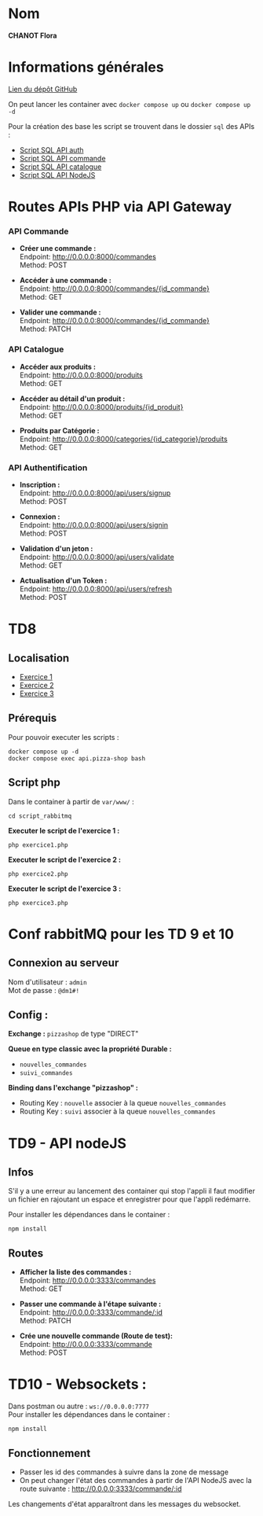 # Nom 
**CHANOT Flora**

# Informations générales
[Lien du dépôt GitHub](https://github.com/Aquilis13/Pizza-shop)  
  
On peut lancer les container avec ``docker compose up`` ou ``docker compose up -d``  
  
Pour la création des base les script se trouvent dans le dossier ``sql`` des APIs :
- [Script SQL API auth](https://github.com/Aquilis13/Pizza-shop/tree/main/auth.pizza-shop/sql)
- [Script SQL API commande](https://github.com/Aquilis13/Pizza-shop/tree/main/shop.pizza-shop/sql)
- [Script SQL API catalogue](https://github.com/Aquilis13/Pizza-shop/tree/main/catalog.pizza-shop/sql)
- [Script SQL API NodeJS](https://github.com/Aquilis13/Pizza-shop/tree/main/nodejs.pizza-shop/sql)

# Routes APIs PHP via API Gateway
### API Commande

- **Créer une commande :**   
    Endpoint: http://0.0.0.0:8000/commandes  
    Method: POST  

- **Accéder à une commande :**   
    Endpoint: http://0.0.0.0:8000/commandes/{id_commande}  
    Method: GET  

- **Valider une commande :**  
    Endpoint: http://0.0.0.0:8000/commandes/{id_commande}  
    Method: PATCH   

### API Catalogue

- **Accéder aux produits :**  
    Endpoint: http://0.0.0.0:8000/produits  
    Method: GET  

- **Accéder au détail d'un produit :**  
    Endpoint: http://0.0.0.0:8000/produits/{id_produit}  
    Method: GET  

- **Produits par Catégorie :**  
    Endpoint: http://0.0.0.0:8000/categories/{id_categorie}/produits  
    Method: GET  

### API Authentification

- **Inscription :**  
    Endpoint: http://0.0.0.0:8000/api/users/signup  
    Method: POST  

- **Connexion :**  
    Endpoint: http://0.0.0.0:8000/api/users/signin  
    Method: POST  

- **Validation d'un jeton :**  
    Endpoint: http://0.0.0.0:8000/api/users/validate  
    Method: GET  

- **Actualisation d'un Token :**  
    Endpoint: http://0.0.0.0:8000/api/users/refresh  
    Method: POST  

# TD8
## Localisation
- [Exercice 1](https://github.com/Aquilis13/Pizza-shop/blob/main/shop.pizza-shop/script_rabbitmq/exercice1.php)
- [Exercice 2](https://github.com/Aquilis13/Pizza-shop/blob/main/shop.pizza-shop/script_rabbitmq/exercice2.php)
- [Exercice 3](https://github.com/Aquilis13/Pizza-shop/blob/main/shop.pizza-shop/script_rabbitmq/exercice3.php)

## Prérequis
Pour pouvoir executer les scripts :  
```
docker compose up -d
docker compose exec api.pizza-shop bash
```

## Script php
Dans le container à partir de ``var/www/`` :  
```
cd script_rabbitmq
```

**Executer le script de l'exercice 1 :**
```
php exercice1.php
```

**Executer le script de l'exercice 2 :**
```
php exercice2.php
```

**Executer le script de l'exercice 3 :**
```
php exercice3.php
```

# Conf rabbitMQ pour les TD 9 et 10
## Connexion au serveur
Nom d'utilisateur : ``admin``  
Mot de passe : ``@dm1#!``  

## Config :
**Exchange :** ``pizzashop`` de type "DIRECT"

**Queue en type classic avec la propriété Durable :**  
- ``nouvelles_commandes``
- ``suivi_commandes``

**Binding dans l'exchange "pizzashop" :**   
- Routing Key : ``nouvelle`` associer à la queue ``nouvelles_commandes``
- Routing Key : ``suivi`` associer à la queue ``nouvelles_commandes``

# TD9 - API nodeJS
## Infos
S'il y a une erreur au lancement des container qui stop l'appli il faut modifier un fichier en rajoutant un espace et enregistrer pour que l'appli redémarre.  

Pour installer les dépendances dans le container : 
```
npm install
```
## Routes

- **Afficher la liste des commandes :**   
    Endpoint: http://0.0.0.0:3333/commandes  
    Method: GET  

- **Passer une commande à l'étape suivante :**   
    Endpoint: http://0.0.0.0:3333/commande/:id   
    Method: PATCH  

- **Crée une nouvelle commande (Route de test):**  
    Endpoint: http://0.0.0.0:3333/commande  
    Method: POST   

# TD10 - Websockets :
  
Dans postman ou autre : ``ws://0.0.0.0:7777``  
Pour installer les dépendances dans le container : 
```
npm install
```

## Fonctionnement 
- Passer les id des commandes à suivre dans la zone de message
- On peut changer l'état des commandes à partir de l'API NodeJS avec la route suivante : http://0.0.0.0:3333/commande/:id   

Les changements d'état apparaîtront dans les messages du websocket.